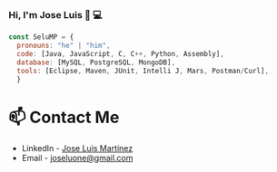 ### Hi, I'm Jose Luis 🐧 💻


```javascript
const SeluMP = {
  pronouns: "he" | "him",
  code: [Java, JavaScript, C, C++, Python, Assembly],
  database: [MySQL, PostgreSQL, MongoDB],
  tools: [Eclipse, Maven, JUnit, Intelli J, Mars, Postman/Curl],
  }
```


# 📫 Contact Me
- LinkedIn - [Jose Luis Martínez](https://www.linkedin.com/in/jose-luis-mart%C3%ADnez-perea)
- Email - joseluone@gmail.com



<!--
**SeluMP/SeluMP** is a ✨ _special_ ✨ repository because its `README.md` (this file) appears on your GitHub profile.

Here are some ideas to get you started:

- 🔭 I’m currently working on ...
- 🌱 I’m currently learning ...
- 👯 I’m looking to collaborate on ...
- 🤔 I’m looking for help with ...
- 💬 Ask me about ...
- 📫 How to reach me: ...
- 😄 Pronouns: ...
- ⚡ Fun fact: ...
-->
